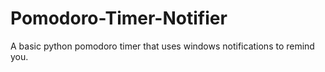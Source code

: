 # Pomodoro-Timer-Notifier
A basic python pomodoro timer that uses windows notifications to remind you.
